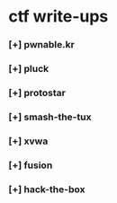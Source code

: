 # ctf write-ups
### [+] pwnable.kr
### [+] pluck
### [+] protostar
### [+] smash-the-tux
### [+] xvwa
### [+] fusion
### [+] hack-the-box
